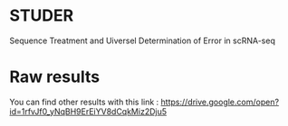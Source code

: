 # STUDER
Sequence Treatment and Uiversel Determination of Error in scRNA-seq

# Raw results
You can find other results with this link : https://drive.google.com/open?id=1rfvJf0_yNqBH9ErEiYV8dCqkMiz2Dju5
